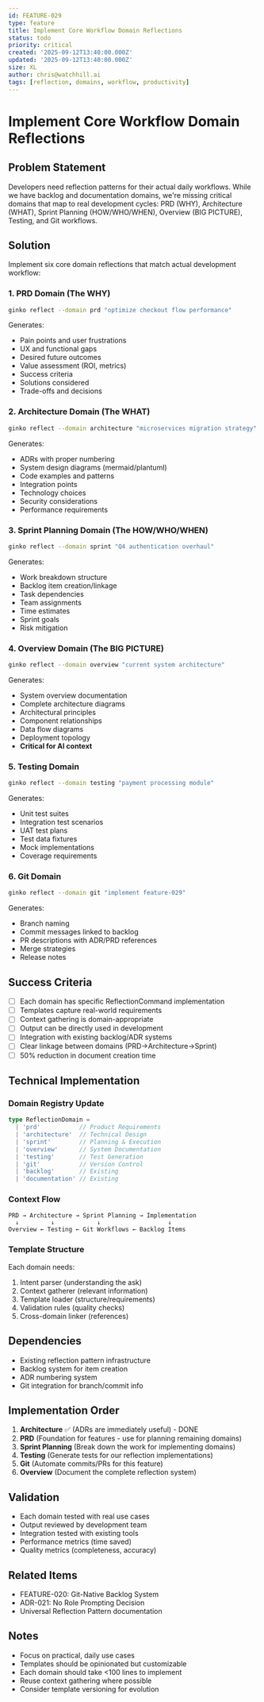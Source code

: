 ```yaml
---
id: FEATURE-029
type: feature
title: Implement Core Workflow Domain Reflections
status: todo
priority: critical
created: '2025-09-12T13:40:00.000Z'
updated: '2025-09-12T13:40:00.000Z'
size: XL
author: chris@watchhill.ai
tags: [reflection, domains, workflow, productivity]
---
```


# Implement Core Workflow Domain Reflections

## Problem Statement
Developers need reflection patterns for their actual daily workflows. While we have backlog and documentation domains, we're missing critical domains that map to real development cycles: PRD (WHY), Architecture (WHAT), Sprint Planning (HOW/WHO/WHEN), Overview (BIG PICTURE), Testing, and Git workflows.

## Solution
Implement six core domain reflections that match actual development workflow:

### 1. PRD Domain (The WHY)
```bash
ginko reflect --domain prd "optimize checkout flow performance"
```
Generates:
- Pain points and user frustrations
- UX and functional gaps
- Desired future outcomes
- Value assessment (ROI, metrics)
- Success criteria
- Solutions considered
- Trade-offs and decisions

### 2. Architecture Domain (The WHAT)
```bash
ginko reflect --domain architecture "microservices migration strategy"
```
Generates:
- ADRs with proper numbering
- System design diagrams (mermaid/plantuml)
- Code examples and patterns
- Integration points
- Technology choices
- Security considerations
- Performance requirements

### 3. Sprint Planning Domain (The HOW/WHO/WHEN)
```bash
ginko reflect --domain sprint "Q4 authentication overhaul"
```
Generates:
- Work breakdown structure
- Backlog item creation/linkage
- Task dependencies
- Team assignments
- Time estimates
- Sprint goals
- Risk mitigation

### 4. Overview Domain (The BIG PICTURE)
```bash
ginko reflect --domain overview "current system architecture"
```
Generates:
- System overview documentation
- Complete architecture diagrams
- Architectural principles
- Component relationships
- Data flow diagrams
- Deployment topology
- **Critical for AI context**

### 5. Testing Domain
```bash
ginko reflect --domain testing "payment processing module"
```
Generates:
- Unit test suites
- Integration test scenarios
- UAT test plans
- Test data fixtures
- Mock implementations
- Coverage requirements

### 6. Git Domain
```bash
ginko reflect --domain git "implement feature-029"
```
Generates:
- Branch naming
- Commit messages linked to backlog
- PR descriptions with ADR/PRD references
- Merge strategies
- Release notes

## Success Criteria
- [ ] Each domain has specific ReflectionCommand implementation
- [ ] Templates capture real-world requirements
- [ ] Context gathering is domain-appropriate
- [ ] Output can be directly used in development
- [ ] Integration with existing backlog/ADR systems
- [ ] Clear linkage between domains (PRD→Architecture→Sprint)
- [ ] 50% reduction in document creation time

## Technical Implementation

### Domain Registry Update
```typescript
type ReflectionDomain = 
  | 'prd'           // Product Requirements
  | 'architecture'  // Technical Design
  | 'sprint'        // Planning & Execution
  | 'overview'      // System Documentation
  | 'testing'       // Test Generation
  | 'git'           // Version Control
  | 'backlog'       // Existing
  | 'documentation' // Existing
```

### Context Flow
```
PRD → Architecture → Sprint Planning → Implementation
  ↓         ↓            ↓                   ↓
Overview ← Testing ← Git Workflows ← Backlog Items
```

### Template Structure
Each domain needs:
1. Intent parser (understanding the ask)
2. Context gatherer (relevant information)
3. Template loader (structure/requirements)
4. Validation rules (quality checks)
5. Cross-domain linker (references)

## Dependencies
- Existing reflection pattern infrastructure
- Backlog system for item creation
- ADR numbering system
- Git integration for branch/commit info

## Implementation Order
1. **Architecture** ✅ (ADRs are immediately useful) - DONE
2. **PRD** (Foundation for features - use for planning remaining domains)
3. **Sprint Planning** (Break down the work for implementing domains)
4. **Testing** (Generate tests for our reflection implementations)
5. **Git** (Automate commits/PRs for this feature)
6. **Overview** (Document the complete reflection system)

## Validation
- Each domain tested with real use cases
- Output reviewed by development team
- Integration tested with existing tools
- Performance metrics (time saved)
- Quality metrics (completeness, accuracy)

## Related Items
- FEATURE-020: Git-Native Backlog System
- ADR-021: No Role Prompting Decision
- Universal Reflection Pattern documentation

## Notes
- Focus on practical, daily use cases
- Templates should be opinionated but customizable
- Each domain should take <100 lines to implement
- Reuse context gathering where possible
- Consider template versioning for evolution